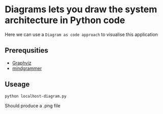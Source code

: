 

# Diagrams lets you draw the system architecture in Python code

Here we can use a `Diagram as code approach` to visualise this application

## Prerequsities

- [Graphviz](https://graphviz.readthedocs.io/en/stable/)
- [mindgrammer](https://diagrams.mingrammer.com/)

## Useage

`python localhost-diagram.py`

Should produce a .png file